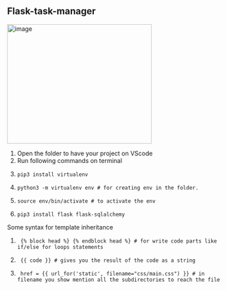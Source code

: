 ## Flask-task-manager
<img width="337" height="278" alt="image" src="https://github.com/user-attachments/assets/90696d28-5778-4f73-bf6c-59eb19e043c7" />


1. Open the folder to have your project on VScode
2. Run following commands on terminal
3.     pip3 install virtualenv
4.     python3 -m virtualenv env # for creating env in the folder.
5.     source env/bin/activate # to activate the env
6.     pip3 install flask flask-sqlalchemy
Some syntax for template inheritance
1.      {% block head %} {% endblock head %} # for write code parts like if/else for loops statements
2.      {{ code }} # gives you the result of the code as a string
3.      href = {{ url_for('static', filename="css/main.css") }} # in filename you show mention all the subdirectories to reach the file

